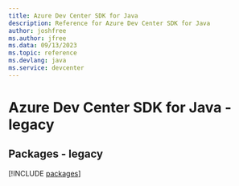 ```yaml
---
title: Azure Dev Center SDK for Java
description: Reference for Azure Dev Center SDK for Java
author: joshfree
ms.author: jfree
ms.data: 09/13/2023
ms.topic: reference
ms.devlang: java
ms.service: devcenter
---
```

# Azure Dev Center SDK for Java - legacy
## Packages - legacy
[!INCLUDE [packages](dev-center-index.md)]